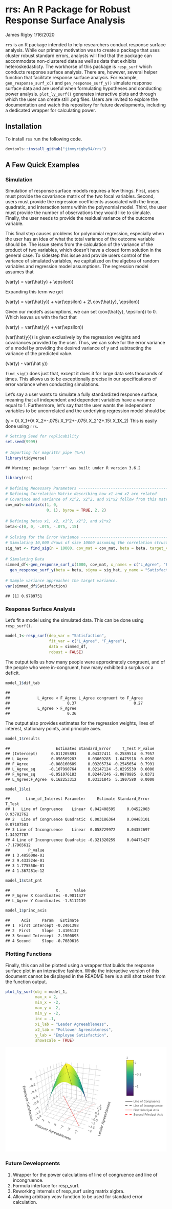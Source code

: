 rrs: An R Package for Robust Response Surface Analysis
================
James Rigby
1/16/2020

`rrs` is an R package intended to help researchers conduct response
surface analysis. While our primary motivation was to create a package
that uses cluster robust standard errors, analysts will find that the
package can accommodate non-clustered data as well as data that exhibits
heteroskedasticty. The workhorse of this package is `resp_surf` which
conducts response surface analysis. There are, however, several helper
function that facilitate response surface analysis. For example,
`gen_response_surf_x()` and `gen_response_surf_y()` simulate response
surface data and are useful when formulating hypotheses and conducting
power analysis. `plot_ly_surf()` generates interactive plots and through
which the user can create still .png files. Users are invited to explore
the documentation and watch this repository for future developments,
including a dedicated wrapper for calculating power.

## Installation

To install `rss` run the following code.

``` r
devtools::install_github("jimmyrigby94/rrs")
```

## A Few Quick Examples

### Simulation

Simulation of response surface models requires a few things. First,
users must provide the covariance matrix of the two focal variables.
Second, users must provide the regression coefficients associated with
the linear, quadratic, and interaction terms within the polynomial
model. Third, the user must provide the number of observations they
would like to simulate. Finally, the user needs to provide the residual
variance of the outcome variable.

This final step causes problems for polynomial regression, especially
when the user has an idea of what the total variance of the outcome
variable should be. The issue stems from the calculation of the variance
of the product of two variables, which doesn’t have a closed form
solution in the general case. To sidestep this issue and provide users
control of the variance of simulated variables, we capitalized on the
algebra of random variables and regression model assumptions. The
regression model assumes that

\(var(y) = var(\hat{y} + \epsilon)\)

Expanding this term we get

\(var(y) = var(\hat{y}) + var(\epsilon) + 2\ cov(\hat{y}, \epsilon)\)

Given our model’s assumptions, we can set \(cov(\hat{y}, \epsilon)\) to
0. Which leaves us with the fact that

\(var(y) = var(\hat{y}) + var(\epsilon)\)

\(var(\hat{y})\) is given exclusively by the regression weights and
covariances provided by the user. Thus, we can solve for the error
variance of a model by providing the desired variance of y and
subtracting the variance of the predicted value.

\(var(y) - var(\hat y)\)

`find_sig()` does just that, except it does it for large data sets
thousands of times. This allows us to be exceptionally precise in our
specifications of error variance when conducting simulations.

Let’s say a user wants to simulate a fully standardized response
surface, meaning that all independent and dependent variables have a
variance equal to 1. Furthermore, let’s say that the user wants the
independent variables to be uncorrelated and the underlying regression
model should be

\(y = 0\ X_1+0\ X_2+-.075\ X_1^2+-.075\ X_2^2+.15\ X_1X_2\) This is
easily done using `rrs`.

``` r
# Setting Seed for replicability
set.seed(9999)

# Importing for magrittr pipe (%>%)
library(tidyverse)
```

    ## Warning: package 'purrr' was built under R version 3.6.2

``` r
library(rrs)

# Defining Necessary Parameters ------------------------------------------
# Defining Correlation Matrix describing how x1 and x2 are related
# Covarince and variance of x1^2, x2^2, and x1*x2 follow from this matrix
cov_mat<-matrix(c(1, 0,
                  0, 1), byrow = TRUE, 2, 2)

# Defining betas x1, x2, x1^2, x2^2, and x1*x2
beta<-c(0, 0, -.075, -.075, .15)

# Solving for the Error Variance -----------------------------------------
# Simulating 10,000 draws of size 10000 assuming the correlation structure and regression weights defined above.
sig_hat <- find_sig(n = 10000, cov_mat = cov_mat, beta = beta, target_var_y = 1)

# Simulating Data
simmed_df<-gen_response_surf_x(1000, cov_mat, x_names = c("L_Agree", "F_Agree"))%>%
  gen_response_surf_y(beta = beta, sigma = sig_hat, y_name = "Satisfaction")

# Sample variance approaches the target variance. 
var(simmed_df$Satisfaction)
```

    ## [1] 0.9789751

### Response Surface Analysis

Let’s fit a model using the simulated data. This can be done using
`resp_surf()`.

``` r
model_1<-resp_surf(dep_var = "Satisfaction", 
                   fit_var = c("L_Agree", "F_Agree"), 
                   data = simmed_df, 
                   robust = FALSE)
```

The output tells us how many people were approximately congruent, and of
the people who were in-congruent, how many exhibited a surplus or a
deficit.

``` r
model_1$dif_tab
```

    ## 
    ##            L_Agree < F_Agree L_Agree congruent to F_Agree 
    ##                         0.37                         0.27 
    ##            L_Agree > F_Agree 
    ##                         0.36

The output also provides estimates for the regression weights, lines of
interest, stationary points, and principle axes.

``` r
model_1$results
```

    ##                    Estimates Standard_Error     T_Test P_value
    ## (Intercept)      0.011205891     0.04327411  0.2589514  0.7957
    ## L_Agree          0.050569283     0.03069285  1.6475918  0.0998
    ## F_Agree         -0.008160689     0.03205734 -0.2545654  0.7991
    ## L_Agree_sq      -0.107990764     0.02147124 -5.0295539  0.0000
    ## F_Agree_sq      -0.051076183     0.02447246 -2.0870885  0.0371
    ## L_Agree:F_Agree  0.162253312     0.03131845  5.1807580  0.0000

``` r
model_1$loi
```

    ##       Line_of_Interest Parameter     Estimate Standard_Error      T_Test
    ## 1   Line of Congruence    Linear  0.042408595     0.04522003  0.93782762
    ## 2   Line of Congruence Quadratic  0.003186364     0.04483101  0.07107501
    ## 3 Line of Incongruence    Linear  0.058729972     0.04352697  1.34927787
    ## 4 Line of Incongruence Quadratic -0.321320259     0.04475427 -7.17965612
    ##        P_value
    ## 1 3.485608e-01
    ## 2 9.433524e-01
    ## 3 1.775550e-01
    ## 4 1.367281e-12

``` r
model_1$stat_pnt
```

    ##                    X.      Value
    ## F_Agree X Coordinates -0.9011427
    ## L_Agree Y Coordinates -1.5112139

``` r
model_1$princ_axis
```

    ##     Axis     Param   Estimate
    ## 1  First Intercept -0.2401398
    ## 2  First     Slope  1.4105137
    ## 3 Second Intercept -2.1500895
    ## 4 Second     Slope -0.7089616

### Plotting Functions

Finally, this can all be plotted using a wrapper that builds the
response surface plot in an interactive fashion. While the interactive
version of this document cannot be displayed in the README here is a
still shot taken from the function output.

``` r
plot_ly_surf(obj = model_1, 
             max_x = 2, 
             min_x = -2,
             max_y =  2, 
             min_y = -2, 
             inc = .1, 
             x1_lab = "Leader Agreeableness", 
             x2_lab = "Follower Agreeableness", 
             y_lab = "Employee Satisfaction", 
             showscale = TRUE)
```

![Still frame of plot\_ly\_surf() output.](README%20Example.png)

### Future Developments
1. Wrapper for the power calculations of line of congruence and line of incongruence.  
2. Formula interface for resp_surf.
3. Reworking internals of resp_surf using matrix algbra. 
4. Allowing arbitrary vcov function to be used for standard error calculation. 
